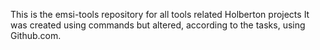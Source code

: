 This is the emsi-tools repository for all tools related Holberton projects
It was created using commands but altered, according to the tasks, using Github.com.
